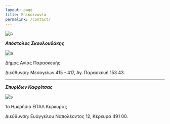 ```yaml
---
layout: page
title: Επικοινωνία
permalink: /contact/
---
```

![c](https://user-images.githubusercontent.com/103204779/199727246-7736ab9f-5a4a-4c10-9da2-1a95c4fdadbe.PNG)



***Απόστολος Σκουλoυδάκης***

![a](https://user-images.githubusercontent.com/103204779/199726663-50753de3-0627-49cb-93ac-b2c33180cd15.PNG)


Δήμος Αγίας Παρασκευής

Διεύθυνση: Μεσογείων 415 - 417, Αγ. Παρασκευή 153 43.

---
***Σπυρίδων Καφρίτσας***

![s](https://user-images.githubusercontent.com/103204779/199726716-e72f4bbc-de5e-47fb-99bf-cf74140406af.PNG)


1ο Ημερήσιο ΕΠΑΛ Κερκυρας

Διεύθυνση: Ευάγγελου Ναπολέοντος 12, Κέρκυρα 491 00.
